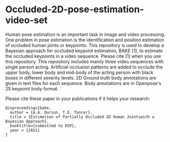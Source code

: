 # Occluded-2D-pose-estimation-video-set
Human pose estimation is an important task in image and video processing. One problem in pose estimation is the identification and position estimation of occluded human joints or keypoints. This repository is used to develop a Bayesian approach for occluded keypoint estimation, BAKE [1], to estimate the occluded keypoints in a video sequence. Please cite [1] when you use this repository.
This repository includes mainly three video sequences with single person acting. Artificial occlusion patterns are added to occlude the upper body, lower body and mid-body of the acting person with black boxes in different severity levels. 2D Ground truth body annotations are given in text files for each sequence. Body annotations are in Openpose's 25 keypoint body format. 

Please cite these paper in your publications if it helps your research:
```
@inproceedings{bake,
  author = {A.A. Dursun, T.E. Tuncer},
  title = {Estimation of Partially Occluded 2D Human Jointswith a Bayesian Approach},
  booktitle={submitted to DSP},
  year = {2021}
}
```
